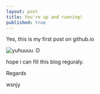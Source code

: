 ```yaml
---
layout: post
title: You're up and running!
published: true
---
```


Yes, this is my first post on github.io

![yuhuuuu :D]({{site.baseurl}}/https://media.giphy.com/media/FlWgXEtj5aM5G/giphy.gif)

hope i can fill this blog reguraly.


Regards


wsnjy
